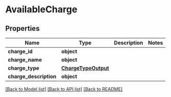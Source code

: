 # AvailableCharge

## Properties
Name | Type | Description | Notes
------------ | ------------- | ------------- | -------------
**charge_id** | **object** |  | 
**charge_name** | **object** |  | 
**charge_type** | [**ChargeTypeOutput**](ChargeTypeOutput.md) |  | 
**charge_description** | **object** |  | 

[[Back to Model list]](../README.md#documentation-for-models) [[Back to API list]](../README.md#documentation-for-api-endpoints) [[Back to README]](../README.md)

